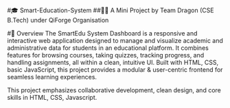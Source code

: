#🎓 Smart-Education-System
##👨‍💻 A Mini Project by Team Dragon (CSE B.Tech) under QiForge Organisation

#📘 Overview
The SmartEdu System Dashboard is a responsive and interactive web application designed to manage and visualize academic and administrative data for students in an educational platform. It combines features for browsing courses, taking quizzes, tracking progress, and handling assignments, all within a clean, intuitive UI. Built with HTML, CSS, basic JavaScript, this project provides a modular & user-centric frontend for seamless learning experiences.

This project emphasizes collaborative development, clean design, and core skills in HTML, CSS, Javascript.
